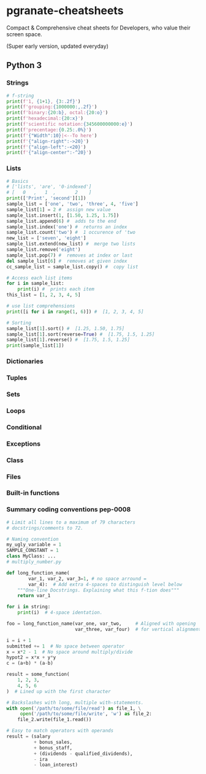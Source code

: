 # pgranate-cheatsheets

Compact &amp; Comprehensive cheat sheets for Developers, who value their screen space.

(Super early version, updated everyday)

## Python 3

### Strings

```python
# f-string
print(f'1, {1+1}, {3:.2f}')
print(f'grouping:{1000000:,.2f}')
print(f'binary:{20:b}, octal:{20:o}')
print(f'hexadecimal:{20:x}')
print(f'scientific notation:{345600000000:e}')
print(f'precentage:{0.25:.0%}')
print(f'{"Width":10}|<--To here')
print(f'{"align-right":->20}')
print(f'{"align-left":-<20}')
print(f'{"align-center":-^20}')
```

### Lists

```python
# Basics
# ['lists', 'are', '0-indexed']
# [   0   ,   1  ,       2    ]
print(['Print', 'second'][1])
sample_list = ['one', 'two', 'three', 4, 'five']
sample_list[1] = 2 #  assign new value
sample_list.insert(1, [1.50, 1.25, 1.75])
sample_list.append(6) #  adds to the end
sample_list.index('one') #  returns an index
sample_list.count('two') #  1 occurence of 'two
new_list = ['seven', 'eight']
sample_list.extend(new_list) #  merge two lists
sample_list.remove('eight')
sample_list.pop(7) #  removes at index or last
del sample_list[6] #  removes at given index
cc_sample_list = sample_list.copy() #  copy list

# Access each list items
for i in sample_list:
    print(i) #  prints each item
this_list = [1, 2, 3, 4, 5]
```

```python
# use list comprehensions
print([i for i in range(1, 6)]) #  [1, 2, 3, 4, 5]
```

```python
# Sorting
sample_list[1].sort() #  [1.25, 1.50, 1.75]
sample_list[1].sort(reverse=True) #  [1.75, 1.5, 1.25]
sample_list[1].reverse() #  [1.75, 1.5, 1.25]
print(sample_list[1])
```

### Dictionaries

### Tuples

### Sets

### Loops

### Conditional

### Exceptions

### Class

###

### Files

### Built-in functions

### Summary coding conventions pep-0008

```python
# Limit all lines to a maximum of 79 characters
# docstrings/comments to 72.
```

```python
# Naming convention
my_ugly_variable = 1
SAMPLE_CONSTANT = 1
class MyClass: ...
# multiply_number.py

def long_function_name(
        var_1, var_2, var_3=1, # no space arround =
        var_4):  # Add extra 4-spaces to distinguish level below
    """One-line Docstrings. Explaining what this f-tion does"""
    return var_1

for i in string:
    print(i)  # 4-space identation.

foo = long_function_name(var_one, var_two,     # Aligned with opening
                         var_three, var_four)  # for vertical alignment.
```

```python
i = i + 1
submitted += 1  # No space between operator
x = x*2 - 1  # No space around multiply/divide
hypot2 = x*x + y*y
c = (a+b) * (a-b)
```

```python
result = some_function(
    1, 2, 3,
    4, 5, 6
)  # Lined up with the first character
```

```python
# Backslashes with long, multiple with-statements.
with open('/path/to/some/file/read') as file_1, \
     open('/path/to/some/file/write', 'w') as file_2:
    file_2.write(file_1.read())
```

```python
# Easy to match operators with operands
result = (salary
          + bonus_sales,
          + bonus_staff,
          + (dividends - qualified_dividends),
          - ira
          - loan_interest)
```
